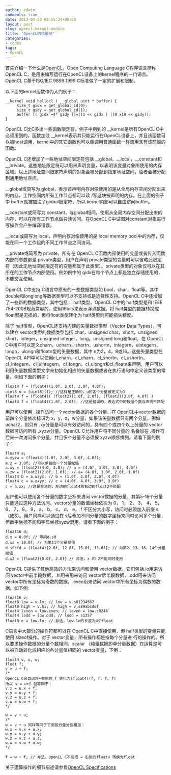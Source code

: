 ```yaml
---
author: edwin
comments: true
date: 2013-04-30 02:55:24+00:00
layout: post
slug: opencl-kernel-module
title: "OpenCL内核模块"
categories:
- codes
tags:
- OpenCL
---
```


首先介绍一下什么是[OpenCL](http://www.khronos.org/opencl/)，Open Computing Language C程序语言简称OpenCL C，是用来编写运行在OpenCL设备上的kernel程序的一门语言。OpenCL C基于ISO/IEC 9899:1999 C标准做了一定的扩展和限制。

<!-- more -->

以下面的kernel函数作为入门例子：

    
    __kernel void hellocl ( __global uint * buffer) {
         size_t gidx = get_global_id(0);
         size_t gidy = get_global_id(1);
         buffer [( gidx +4* gidy )]=((1 << gidx ) |(0 x10 << gidy));
    }


OpenCL C比C多出一些函数限定符，例子中用到的 \__kernel是所有OpenCL C中必须用到的。函数加注 \__kernel表示其只能运行在OpenCL设备上，并且该函数可以被host调用，kernel中的其它函数也可以像调用普通函数一样调用含有该前缀的函数。

OpenCL C还增加了一些地址空间限定符包括 \__global，\__local，\__constant和 \__private。这些地址限定符可以用来声明变量，以表明该变量对象所使用的内存区域。以上述地址空间限定符声明的对象会被分配到指定地址空间，否者会被分配到通用地址空间。

\__global或简写为 global，表示该声明内存对像使用的是从全局内存空间分配出来的内存，工作空间内所有工作节点都可以读 /写这块被声明的内存。在上面的例子中 buffer就被加注了global限定符，所以 kernel内部可以自由访问buffer。

\__constant或简写为 constant，与global相同，使用从全局内存空间分配出来的内存，可以在所有工作节点做只读访问。在OpenCL C中试图对constant对象进行写操作会产生编译错误。

\__local或简写为 local，声明内存对像使用的是 local memory pool中的内存，仅能在同一个工作组的不同工作节点之间访问。

\__private或简写为 private，所有在 OpenCL C函数内部使用的变量或者传入函数内部的参数都是 private类型，用户在声明 private类型的变量时可以省略此限定符（因此无地址空间限定符的变量都属于此类型）。private类型的对象仅可以在其所在的工作节点内部使用。例如例中的 gidx在每个节点上都是独立存储使用的，不能交互使用。

OpenCL C中支持 C语言中原有的一些数据类型如 bool，char，float等。其中 double和longlong等数据类型可以不支持或是选择性支持。OpenCL C中还增加了一些新的数据类型，其中包括：
half类型。OpenCL C中的 half类型是和 IEEE 754\-2008规范兼容的，使用16bits来表示浮点数据。将 half类型的数据转换成 float型是无损的，但将float类型转化为 half类型则可能损失精度。

除了 half类型，OpenCL还支持内建的矢量数据类型（Vector Data Types），可以建立 vector类型的数据类型包括 char，unsigned char，short，unsigned short，integer，unsigned integer，long，unsigned long和float，在 OpenCL C中用户可以定义charn，ucharn，shortn，ushortn，integern，uintegern，longn，ulongn和floatn型的矢量数据，其中 n为2，4，8或16。这些矢量类型在OpenCL API中可以使用cl_charn，cl_charn，cl_shortn，cl_ushortn，cl_integern，cl_uintegern，cl_longn，cl_ulongn和cl_floatn来声明。用户可以利用矢量数据类型文字来初始化相应的矢量数据或者在执行语句中定义该类型的常量。例如下面的例子：

    
    float4 f = (float4)(1.0f, 2.0f, 3.0f, 4.0f);
    uint8 u = (uint8)(1); //这样是正确的，u的各个分量被定义为1
    float4 f = (float4)( (float2)(1.0f, 2.0f), (float2)(3.0f, 4.0f) )   
    float4 f = (float4)(1.0f, 2.0f); //这是错误的，表达式中的数据个数与声明不匹配


用户可以使用 . 操作访问一个vector数据的各个分量。在 OpenCL中vector数据的前四个分量依次标识为 x，y，z，w分量，如果该矢量数据只有两个分量，例如 uchar2，则只有 .xy分量是可以有效访问的，具有四个或四个以上分量的 vector数据可访问所有 .xyzw分量。OpenCL C允许用户将不同分量的 名叠加在 .操作符后来一次访问多个分量，并且多个分量不必须按 xyzw顺序排列。请看下面的例子：

    
    float4 a;
    a.xyzw = (float4)(1.0f, 2.0f, 3.0f, 4.0f);
    a.z = 3.0f; //可以单独给一个分量赋值
    a.xy = (float2)(4.0, 3.0); // a = (4.0f, 3.0f, 3.0f, 4.0f)
    a.zw = (float2)(2.0f, 1.0f); // a= (4.0f, 3.0f, 2.0f, 1.0f)
    float4 b = a.wzyx; // b = (1.0f, 2.0f, 3.0f, 4.0f)
    float4 c = a.xxyy; // c = (4.0f, 4.0f, 3.0f, 3.0f)
    c = a.xx; //这是非法的，左边的float4和右边的float2不匹配




用户也可以使用各个分量的数字坐标来访问 vector数据的分量，其第5-16个分量只能通过这种方法访问。vector分量的数值坐标依次为 0， 1， 2， 3， 4， 5， 6， 7， 8， 9， a， b， c， d， e， f
不区分大小写，访问时必须加入前缀 s（或S）。用户同样可以通过在 s后叠加不同分量的数字坐标来同时访问多个分量，但数字坐标不能和字母坐标xyzw混用。请看下面的例子：

    
    float16 d;
    d.x = 0.0f; // 等同d.s0
    d.sa = 10.0f; // 为第11个分量赋值
    d.s2cfd = (float4){2.0f, 12.0f, 15.0f, 13.0f}; // 为第2、13、16、14个分量赋值
    d.x2 = (float2){0.0f, 2.0f} // 非法，x 和 2不能同时使用


OpenCL C提供了其他高效的方法来访问和使用 vector数据，它们包括.lo用来访问 vector中前半段数据，.hi用来用来访问 vector后半段数据，.odd用来访问 vector中所有坐标为奇数的数据，.even用来访问 vector中所有坐标为偶数的数据。如下例:

    
    float16 v;
    float8 low = v.lo; // low = v.s01234567
    float8 high = v.hi; // high = v.s89abcdef
    float4 leven = low.even; // leven = low.s0246
    float4 lodd = low.odd; // lodd = s1357
    float8 e = low.lo; // 非法，low.lo的长度为4个float


C语言中大部分的操作符都可以在 OpenCL C中直接使用，但 half类型的变量只能使用 sizeof操作。对于 vector变量，所有操作都是按每个分量进 行的操作的。所以要求操作数据的分量个数相同，scalar （纯量数据即单分量数据）在运算是可以被自动转化成相应的各分量值相同的 vector变量，下例：

    
    float4 v, u, w;
    float f;
    v = u + f;
    /*
    OpenCL C会自动将+右侧的 f 转化为(float4)(f, f, f, f)
    所以 v = u+f 就等同于：
    v.x = u.x + f;
    v.y = u.y + f;
    v.z = u.z + f;
    v.w = u.w + f;
    */
    
    w = v + u;
    /*
    w = v + u 同样等同于下面按分量分别相加：
    w.x = v.x + u.x;
    w.y = v.y + u.y;
    w.z = v.z + u.z;
    w.w = v.w + u.w;
    */
    
    f = w + f; // 非法，OpenCL C不能把 = 右侧的float4 转换为float


关于运算操作的细节描述请参看[OpenCL Specifications](http://www.khronos.org/registry/cl/specs/opencl-1.0.29.pdf)
